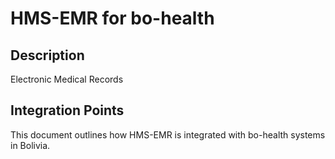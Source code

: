 # HMS-EMR for bo-health

## Description

Electronic Medical Records

## Integration Points

This document outlines how HMS-EMR is integrated with bo-health systems in Bolivia.

